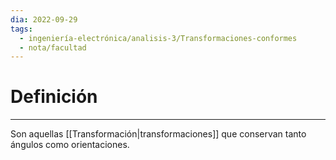 ```yaml
---
dia: 2022-09-29
tags:
  - ingeniería-electrónica/analisis-3/Transformaciones-conformes
  - nota/facultad
---
```

# Definición
---
Son aquellas [[Transformación|transformaciones]] que conservan tanto ángulos como orientaciones.
